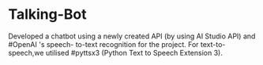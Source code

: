 # Talking-Bot
Developed a chatbot using a newly created API (by using AI Studio API) and #OpenAI 's speech- to-text recognition for the project. For text-to-speech,we utilised #pyttsx3 (Python Text to Speech Extension 3).

